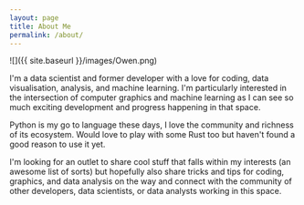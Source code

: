 ```yaml
---
layout: page
title: About Me
permalink: /about/
---
```


![]({{ site.baseurl }}/images/Owen.png)

I'm a data scientist and former developer with a love for coding, data visualisation, analysis, and machine learning. I'm particularly interested in the intersection of computer graphics and machine learning as I can see so much exciting development and progress happening in that space.

Python is my go to language these days, I love the community and richness of its ecosystem. Would love to play with some Rust too but haven't found a good reason to use it yet.

I'm looking for an outlet to share cool stuff that falls within my interests (an awesome list of sorts) but hopefully also share tricks and tips for coding, graphics, and data analysis on the way and connect with the community of other developers, data scientists, or data analysts working in this space.
